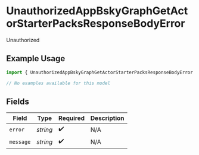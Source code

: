 # UnauthorizedAppBskyGraphGetActorStarterPacksResponseBodyError

Unauthorized

## Example Usage

```typescript
import { UnauthorizedAppBskyGraphGetActorStarterPacksResponseBodyError } from "@speakeasy-sdks/bluesky/models/errors";

// No examples available for this model
```

## Fields

| Field              | Type               | Required           | Description        |
| ------------------ | ------------------ | ------------------ | ------------------ |
| `error`            | *string*           | :heavy_check_mark: | N/A                |
| `message`          | *string*           | :heavy_check_mark: | N/A                |